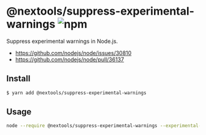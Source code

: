 # @nextools/suppress-experimental-warnings ![npm](https://flat.badgen.net/npm/v/@nextools/suppress-experimental-warnings)

Suppress experimental warnings in Node.js.

* https://github.com/nodejs/node/issues/30810
* https://github.com/nodejs/node/pull/36137

## Install

```sh
$ yarn add @nextools/suppress-experimental-warnings
```

## Usage

```sh
node --require @nextools/suppress-experimental-warnings --experimental-import-meta-resolve --experimental-loader @nextools/typescript-esm-loader ./module.ts
```
